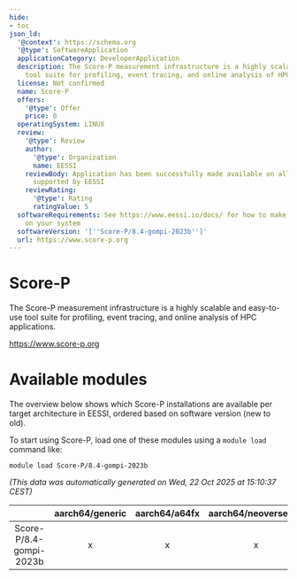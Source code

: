```yaml
---
hide:
- toc
json_ld:
  '@context': https://schema.org
  '@type': SoftwareApplication
  applicationCategory: DeveloperApplication
  description: The Score-P measurement infrastructure is a highly scalable and easy-to-use
    tool suite for profiling, event tracing, and online analysis of HPC applications.
  license: Not confirmed
  name: Score-P
  offers:
    '@type': Offer
    price: 0
  operatingSystem: LINUX
  review:
    '@type': Review
    author:
      '@type': Organization
      name: EESSI
    reviewBody: Application has been successfully made available on all architectures
      supported by EESSI
    reviewRating:
      '@type': Rating
      ratingValue: 5
  softwareRequirements: See https://www.eessi.io/docs/ for how to make EESSI available
    on your system
  softwareVersion: '[''Score-P/8.4-gompi-2023b'']'
  url: https://www.score-p.org
---
```


Score-P
=======


The Score-P measurement infrastructure is a highly scalable and easy-to-use tool suite for profiling, event tracing, and online analysis of HPC applications.

https://www.score-p.org
# Available modules


The overview below shows which Score-P installations are available per target architecture in EESSI, ordered based on software version (new to old).

To start using Score-P, load one of these modules using a `module load` command like:

```shell
module load Score-P/8.4-gompi-2023b
```

*(This data was automatically generated on Wed, 22 Oct 2025 at 15:10:37 CEST)*

| |aarch64/generic|aarch64/a64fx|aarch64/neoverse_n1|aarch64/neoverse_v1|aarch64/nvidia/grace|x86_64/generic|x86_64/amd/zen2|x86_64/amd/zen3|x86_64/amd/zen4|x86_64/intel/cascadelake|x86_64/intel/haswell|x86_64/intel/icelake|x86_64/intel/sapphirerapids|x86_64/intel/skylake_avx512|
| :---: | :---: | :---: | :---: | :---: | :---: | :---: | :---: | :---: | :---: | :---: | :---: | :---: | :---: | :---: |
|Score-P/8.4-gompi-2023b|x|x|x|x|x|x|x|x|x|x|x|x|x|x|
